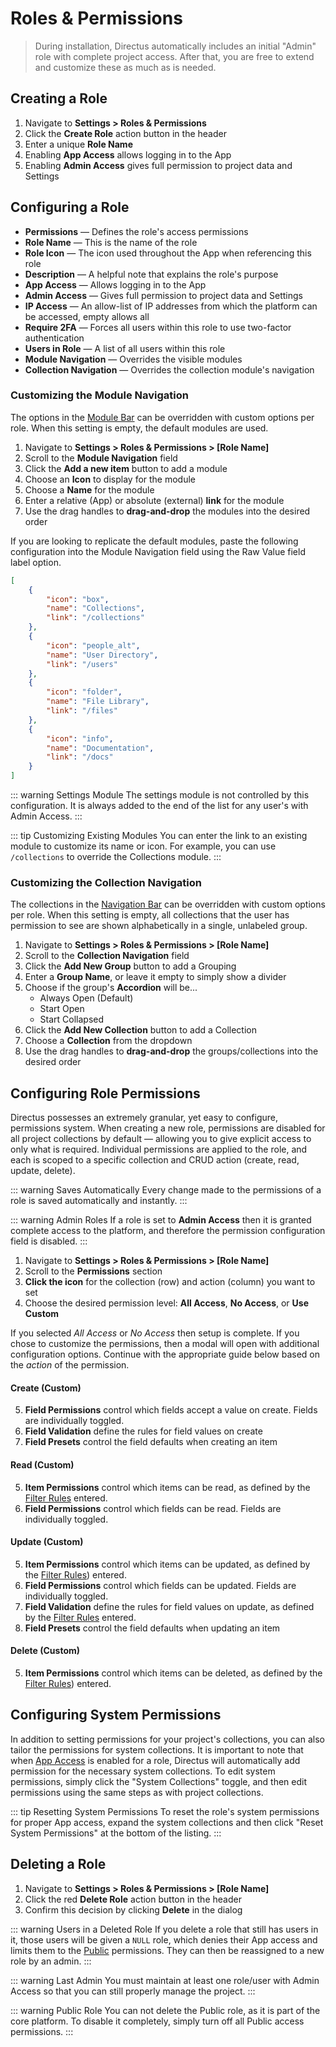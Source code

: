 # Roles & Permissions

> During installation, Directus automatically includes an initial "Admin" role with complete project
> access. After that, you are free to extend and customize these as much as is needed.

## Creating a Role

1. Navigate to **Settings > Roles & Permissions**
2. Click the **Create Role** action button in the header
3. Enter a unique **Role Name**
4. Enabling **App Access** allows logging in to the App
5. Enabling **Admin Access** gives full permission to project data and Settings

## Configuring a Role

-   **Permissions** — Defines the role's access permissions
-   **Role Name** — This is the name of the role
-   **Role Icon** — The icon used throughout the App when referencing this role
-   **Description** — A helpful note that explains the role's purpose
-   **App Access** — Allows logging in to the App
-   **Admin Access** — Gives full permission to project data and Settings
-   **IP Access** — An allow-list of IP addresses from which the platform can be accessed, empty
    allows all
-   **Require 2FA** — Forces all users within this role to use two-factor authentication
-   **Users in Role** — A list of all users within this role
-   **Module Navigation** — Overrides the visible modules
-   **Collection Navigation** — Overrides the collection module's navigation

### Customizing the Module Navigation

The options in the [Module Bar](/concepts/app-overview) can be overridden with custom options per
role. When this setting is empty, the default modules are used.

1. Navigate to **Settings > Roles & Permissions > [Role Name]**
2. Scroll to the **Module Navigation** field
3. Click the **Add a new item** button to add a module
4. Choose an **Icon** to display for the module
5. Choose a **Name** for the module
6. Enter a relative (App) or absolute (external) **link** for the module
7. Use the drag handles to **drag-and-drop** the modules into the desired order

If you are looking to replicate the default modules, paste the following configuration into the
Module Navigation field using the Raw Value field label option.

```json
[
	{
		"icon": "box",
		"name": "Collections",
		"link": "/collections"
	},
	{
		"icon": "people_alt",
		"name": "User Directory",
		"link": "/users"
	},
	{
		"icon": "folder",
		"name": "File Library",
		"link": "/files"
	},
	{
		"icon": "info",
		"name": "Documentation",
		"link": "/docs"
	}
]
```

<!-- prettier-ignore-start -->
::: warning Settings Module
The settings module is not controlled by this configuration. It is always
added to the end of the list for any user's with Admin Access.
:::
<!-- prettier-ignore-end -->

<!-- prettier-ignore-start -->
::: tip Customizing Existing Modules
You can enter the link to an existing module to customize its name
or icon. For example, you can use `/collections` to override the Collections module.
:::
<!-- prettier-ignore-end -->

### Customizing the Collection Navigation

The collections in the [Navigation Bar](/concepts/app-overview) can be overridden with custom
options per role. When this setting is empty, all collections that the user has permission to see
are shown alphabetically in a single, unlabeled group.

1. Navigate to **Settings > Roles & Permissions > [Role Name]**
2. Scroll to the **Collection Navigation** field
3. Click the **Add New Group** button to add a Grouping
4. Enter a **Group Name**, or leave it empty to simply show a divider
5. Choose if the group's **Accordion** will be...
    - Always Open (Default)
    - Start Open
    - Start Collapsed
6. Click the **Add New Collection** button to add a Collection
7. Choose a **Collection** from the dropdown
8. Use the drag handles to **drag-and-drop** the groups/collections into the desired order

## Configuring Role Permissions

Directus possesses an extremely granular, yet easy to configure, permissions system. When creating a
new role, permissions are disabled for all project collections by default — allowing you to give
explicit access to only what is required. Individual permissions are applied to the role, and each
is scoped to a specific collection and CRUD action (create, read, update, delete).

<!-- prettier-ignore-start -->
::: warning Saves Automatically
Every change made to the permissions of a role is saved automatically
and instantly.
:::
<!-- prettier-ignore-end -->

<!-- prettier-ignore-start -->
::: warning Admin Roles
If a role is set to **Admin Access** then it is granted complete access to
the platform, and therefore the permission configuration field is disabled.
:::
<!-- prettier-ignore-end -->

1. Navigate to **Settings > Roles & Permissions > [Role Name]**
2. Scroll to the **Permissions** section
3. **Click the icon** for the collection (row) and action (column) you want to set
4. Choose the desired permission level: **All Access**, **No Access**, or **Use Custom**

If you selected _All Access_ or _No Access_ then setup is complete. If you chose to customize the
permissions, then a modal will open with additional configuration options. Continue with the
appropriate guide below based on the _action_ of the permission.

#### Create (Custom)

5. **Field Permissions** control which fields accept a value on create. Fields are individually
   toggled.
6. **Field Validation** define the rules for field values on create
7. **Field Presets** control the field defaults when creating an item

#### Read (Custom)

5. **Item Permissions** control which items can be read, as defined by the
   [Filter Rules](/reference/filter-rules) entered.
6. **Field Permissions** control which fields can be read. Fields are individually toggled.

#### Update (Custom)

5. **Item Permissions** control which items can be updated, as defined by the
   [Filter Rules](/reference/filter-rules)) entered.
6. **Field Permissions** control which fields can be updated. Fields are individually toggled.
7. **Field Validation** define the rules for field values on update, as defined by the
   [Filter Rules](/reference/filter-rules) entered.
8. **Field Presets** control the field defaults when updating an item

#### Delete (Custom)

5. **Item Permissions** control which items can be deleted, as defined by the
   [Filter Rules](/reference/filter-rules)) entered.

## Configuring System Permissions

In addition to setting permissions for your project's collections, you can also tailor the
permissions for system collections. It is important to note that when
[App Access](/concepts/users-roles-and-permissions) is enabled for a role, Directus will
automatically add permission for the necessary system collections. To edit system permissions,
simply click the "System Collections" toggle, and then edit permissions using the same steps as with
project collections.

<!-- prettier-ignore-start -->
::: tip Resetting System Permissions
To reset the role's system permissions for proper App access,
expand the system collections and then click "Reset System Permissions" at the bottom of the
listing.
:::
<!-- prettier-ignore-end -->

## Deleting a Role

1. Navigate to **Settings > Roles & Permissions > [Role Name]**
2. Click the red **Delete Role** action button in the header
3. Confirm this decision by clicking **Delete** in the dialog

<!-- prettier-ignore-start -->
::: warning Users in a Deleted Role
If you delete a role that still has users in it, those users will
be given a `NULL` role, which denies their App access and limits them to the [Public](/concepts/users-roles-and-permissions)
permissions. They can then be reassigned to a new role by an admin.
:::
<!-- prettier-ignore-end -->

<!-- prettier-ignore-start -->
::: warning Last Admin
You must maintain at least one role/user with Admin Access so that you can
still properly manage the project.
:::
<!-- prettier-ignore-end -->

<!-- prettier-ignore-start -->
::: warning Public Role
You can not delete the Public role, as it is part of the core platform. To
disable it completely, simply turn off all Public access permissions.
:::
<!-- prettier-ignore-end -->
